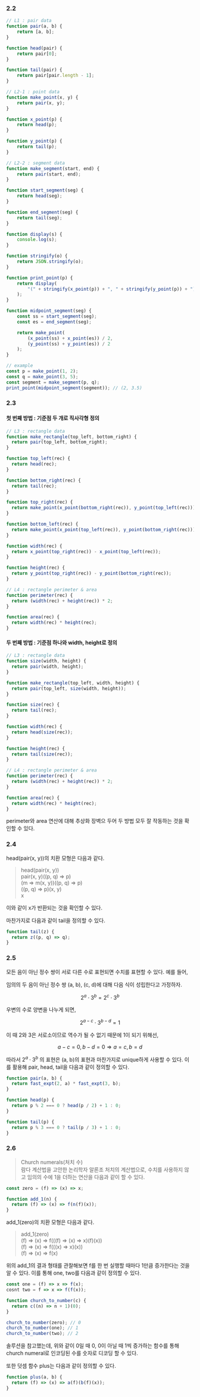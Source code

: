 ### 2.2

```js
// L1 : pair data
function pair(a, b) {
    return [a, b];
}

function head(pair) {
    return pair[0];
}

function tail(pair) {
    return pair[pair.length - 1];
}

// L2-1 : point data
function make_point(x, y) {
    return pair(x, y);
}

function x_point(p) {
    return head(p);
}

function y_point(p) {
    return tail(p);
}

// L2-2 : segment data
function make_segment(start, end) {
    return pair(start, end);
}

function start_segment(seg) {
    return head(seg);
}

function end_segment(seg) {
    return tail(seg);
}

function display(s) {
    console.log(s);
}

function stringify(o) {
    return JSON.stringify(o);
}

function print_point(p) {
    return display(
        "(" + stringify(x_point(p)) + ", " + stringify(y_point(p)) + ")"
    );
}

function midpoint_segment(seg) {
    const ss = start_segment(seg);
    const es = end_segment(seg);

    return make_point(
        (x_point(ss) + x_point(es)) / 2,
        (y_point(ss) + y_point(es)) / 2
    );
}

// example
const p = make_point(1, 2);
const q = make_point(3, 5);
const segment = make_segment(p, q);
print_point(midpoint_segment(segment)); // (2, 3.5)
```

### 2.3

#### 첫 번째 방법 : 기준점 두 개로 직사각형 정의

```js
// L3 : rectangle data
function make_rectangle(top_left, bottom_right) {
  return pair(top_left, bottom_right);
}

function top_left(rec) {
  return head(rec);
}

function bottom_right(rec) {
  return tail(rec);
}

function top_right(rec) {
  return make_point(x_point(bottom_right(rec)), y_point(top_left(rec)));
}

function bottom_left(rec) {
  return make_point(x_point(top_left(rec)), y_point(bottom_right(rec)));
}

function width(rec) {
  return x_point(top_right(rec)) - x_point(top_left(rec));
}

function height(rec) {
  return y_point(top_right(rec)) - y_point(bottom_right(rec));
}

// L4 : rectangle perimeter & area
function perimeter(rec) {
  return (width(rec) + height(rec)) * 2;
}

function area(rec) {
  return width(rec) * height(rec);
}
```

#### 두 번째 방법 : 기준점 하나와 width, height로 정의

```js
// L3 : rectangle data
function size(width, height) {
  return pair(width, height);
}

function make_rectangle(top_left, width, height) {
  return pair(top_left, size(width, height));
}

function size(rec) {
  return tail(rec);
}

function width(rec) {
  return head(size(rec));
}

function height(rec) {
  return tail(size(rec));
}

// L4 : rectangle perimeter & area
function perimeter(rec) {
  return (width(rec) + height(rec)) * 2;
}

function area(rec) {
  return width(rec) * height(rec);
}
```

perimeter와 area 연산에 대해 추상화 장벽으 두어 두 방법 모두 잘 작동하는 것을 확인할 수 있다.

### 2.4

head(pair(x, y))의 치환 모형은 다음과 같다.

> head(pair(x, y)) \
>  pair(x, y)((p, q) => p) \
> (m => m(x, y))((p, q) => p) \
> ((p, q) => p)(x, y) \
> x

이와 같이 x가 반환되는 것을 확인할 수 있다.

마찬가지로 다음과 같이 tail을 정의할 수 있다.

```js
function tail(z) {
  return z((p, q) => q);
}
```

### 2.5

모든 음이 아닌 정수 쌍이 서로 다른 수로 표현되면 수치를 표현할 수 있다. 예를 들어,

임의의 두 음이 아닌 정수 쌍 (a, b), (c, d)에 대해 다음 식이 성립한다고 가정하자.

$$
2^a\cdot3^b = 2^c\cdot3^b
$$

우변의 수로 양변을 나누게 되면,

$$
2^{a - c}\cdot3^{b - d} = 1
$$

이 때 2와 3은 서로소이므로 역수가 될 수 없기 때문에 1이 되기 위해선,

$$
a - c = 0, b - d = 0 \Rightarrow a = c, b = d
$$

따라서 $2^a\cdot3^b$ 의 표현은 (a, b)의 표현과 마찬가지로 unique하게 사용할 수 있다. 이를 활용해 pair, head, tail을 다음과 같이 정의할 수 있다.

```js
function pair(a, b) {
  return fast_expt(2, a) * fast_expt(3, b);
}

function head(p) {
  return p % 2 === 0 ? head(p / 2) + 1 : 0;
}

function tail(p) {
  return p % 3 === 0 ? tail(p / 3) + 1 : 0;
}
```

### 2.6

> Church numerals(처치 수)\
> 람다 계산법을 고안한 논리학자 알론조 처치의 계산법으로, 수치를 사용하지 않고 임의의 수에 1을 더하는 연산을 다음과 같이 할 수 있다.

```js
const zero = (f) => (x) => x;

function add_1(n) {
  return (f) => (x) => f(n(f)(x));
}
```

add_1(zero)의 치환 모형은 다음과 같다.

> add_1(zero)\
> (f) => (x) => f(((f) => (x) => x)(f)(x))\
> (f) => (x) => f(((x) => x)(x))\
> (f) => (x) => f(x)

위의 add_1의 결과 형태를 관찰해보면 f를 한 번 실행할 때마다 1만큼 증가한다는 것을 알 수 있다. 이를 통해 one, two를 다음과 같이 정의할 수 있다.

```js
const one = (f) => x => f(x);
cosnt two = f => x => f(f(x));
```

```js
function church_to_number(c) {
  return c((n) => n + 1)(0);
}

church_to_number(zero); // 0
church_to_number(one); // 1
church_to_number(two); // 2
```

솔루션을 참고했는데, 위와 같이 0일 때 0, 0이 아닐 때 1씩 증가하는 함수를 통해 church numeral로 인코딩된 수를 숫자로 디코딩 할 수 있다.

또한 덧셈 함수 plus는 다음과 같이 정의할 수 있다.

```js
function plus(a, b) {
  return (f) => (x) => a(f)(b(f)(x));
}
```
